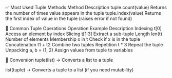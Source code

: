 ✅ Most Used Tuple Methods
Method	Description
tuple.count(value)	Returns the number of times value appears in the tuple
tuple.index(value)	Returns the first index of value in the tuple (raises error if not found)

🔧 Common Tuple Operations
Operation	Example	Description
Indexing	t[0]	Access an element by index
Slicing	t[1:3]	Extract a sub-tuple
Length	len(t)	Number of elements
Membership	x in t	Check if x is in the tuple
Concatenation	t1 + t2	Combine two tuples
Repetition	t * 3	Repeat the tuple
Unpacking	a, b = (1, 2)	Assign values from tuple to variables

🔁 Conversion
tuple(list) → Converts a list to a tuple

list(tuple) → Converts a tuple to a list (if you need mutability)